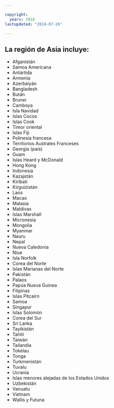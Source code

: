 ```yaml
---

copyright:
  years: 2018
lastupdated: "2018-07-26"

---
```



## La región de Asia incluye:

* Afganistán
* Samoa Americana
* Antártida
* Armenia
* Azerbaiyán
* Bangladesh
* Bután
* Brunei
* Camboya
* Isla Navidad
* Islas Cocos
* Islas Cook
* Timor oriental
* Islas Fiji
* Polinesia francesa
* Territorios Australes Franceses
* Georgia (país)
* Guam
* Islas Heard y McDonald
* Hong Kong
* Indonesia
* Kazajstán
* Kiribati
* Kirguizistán
* Laos
* Macao
* Malasia
* Maldivas
* Islas Marshall
* Micronesia
* Mongolia
* Myanmar
* Nauru
* Nepal
* Nueva Caledonia
* Niue
* Isla Norfolk
* Corea del Norte
* Islas Marianas del Norte
* Pakistán
* Palaos
* Papúa Nueva Guinea
* Filipinas
* Islas Pitcairn
* Samoa
* Singapur
* Islas Solomón
* Corea del Sur
* Sri Lanka
* Tayikistán
* Tahití
* Taiwán
* Tailandia
* Tokelau
* Tonga
* Turkmenistán
* Tuvalu
* Ucrania
* Islas menores alejadas de los Estados Unidos
* Uzbekistán
* Vanuatu
* Vietnam
* Wallis y Futuna
